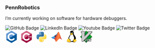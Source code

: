 ### PennRobotics

I’m currently working on software for hardware debuggers.

<div id="badges">
  <img src="https://img.shields.io/badge/GitHub-darkgrey?style=plastic&logo=github&logoColor=white" alt="GitHub Badge"/>
  <img src="https://img.shields.io/badge/LinkedIn-blue?style=plastic&logo=linkedin&logoColor=white" alt="LinkedIn Badge"/>
  <img src="https://img.shields.io/badge/YouTube-red?style=plastic&logo=youtube&logoColor=white" alt="Youtube Badge"/>
  <img src="https://img.shields.io/badge/Twitter-blue?style=plastic&logo=twitter&logoColor=white" alt="Twitter Badge"/>
</div>

  
<div>
  <img src="https://github.com/devicons/devicon/blob/master/icons/c/c-original.svg" title="C" alt="C" width="40" height="40"/>&nbsp;
  <img src="https://github.com/devicons/devicon/blob/master/icons/cplusplus/cplusplus-original.svg" title="C++" alt="C++" width="40" height="40"/>&nbsp;
  <img src="https://github.com/devicons/devicon/blob/master/icons/python/python-original.svg" title="Python" alt="Python" width="40" height="40"/>&nbsp;
  <img src="https://github.com/devicons/devicon/blob/master/icons/matlab/matlab-original.svg" title="Matlab" alt="Matlab" width="40" height="40"/>&nbsp;
  <img src="https://github.com/devicons/devicon/blob/master/icons/linux/linux-original.svg" title="Linux" alt="Linux" width="40" height="40"/>&nbsp;
  <img src="https://github.com/devicons/devicon/blob/master/icons/vim/vim-original.svg" title="Vim" alt="Vim" width="40" height="40"/>
</div>
